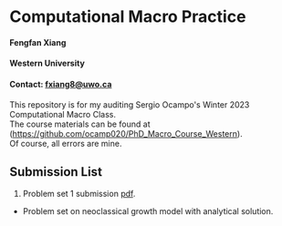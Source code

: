 # Computational Macro Practice
#### Fengfan Xiang
#### Western University
#### Contact: fxiang8@uwo.ca
This repository is for my auditing Sergio Ocampo's Winter 2023 Computational Macro Class.<br/>
The course materials can be found at (https://github.com/ocamp020/PhD_Macro_Course_Western).<br/>
Of course, all errors are mine.<br/>

## Submission List

1. Problem set 1 submission [pdf](https://github.com/fxiangecon/comp_macro_practice_fxiang/blob/main/ps1/ps1_fxiang.pdf).
- Problem set on neoclassical growth model with analytical solution.
